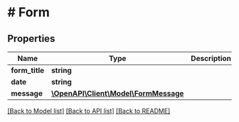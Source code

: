 # # Form

## Properties

Name | Type | Description | Notes
------------ | ------------- | ------------- | -------------
**form_title** | **string** |  | [optional]
**date** | **string** |  | [optional]
**message** | [**\OpenAPI\Client\Model\FormMessage**](FormMessage.md) |  | [optional]

[[Back to Model list]](../../README.md#models) [[Back to API list]](../../README.md#endpoints) [[Back to README]](../../README.md)
